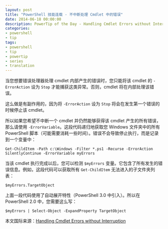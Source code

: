 ```yaml
---
layout: post
title: "PowerShell 技能连载 - 不中断处理 Cmdlet 中的错误"
date: 2014-06-18 00:00:00
description: PowerTip of the Day - Handling Cmdlet Errors without Interruption
categories:
- powershell
- tip
tags:
- powershell
- tip
- powertip
- series
- translation
---
```

当您想要错误处理器处理 cmdlet 内部产生的错误时，您只能将该 cmdlet 的 `-ErrorAction` 设为 `Stop` 才能捕获这类异常。否则，cmdlet 将在内部处理该错误。

这么做是有副作用的，因为将 `-ErrorAction` 设为 `Stop` 将会在发生第一个错误的时候停止该 cmdlet。

所以如果您希望不中断一个 cmdlet 并仍然能够获得该 cmdlet 产生的所有错误，那么请使用 `-ErrorVariable`。这段代码递归地获取您 Windows 文件夹中的所有 PowerShell 脚本（可能需要消耗一些时间）。错误不会导致停止执行，而是记录到一个变量中：

    Get-ChildItem -Path c:\Windows -Filter *.ps1 -Recurse -ErrorAction SilentlyContinue -ErrorVariable myErrors

当该 cmdlet 执行完成以后，您可以检测 `$myErrors` 变量。它包含了所有发生的错误信息。例如，这段代码可以获取所有 `Get-ChildItem` 无法进入的子文件夹列表：

    $myErrors.TargetObject

上面一段代码使用了自动展开特性（PowerShell 3.0 中引入）。所以在 PowerShell 2.0 中，您需要这么写：

    $myErrors | Select-Object -ExpandProperty TargetObject

<!--more-->
本文国际来源：[Handling Cmdlet Errors without Interruption](http://community.idera.com/powershell/powertips/b/tips/posts/handling-cmdlet-errors-without-interruption)
